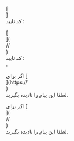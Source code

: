 [<br host>]<br action>کد تایید :<br code>

[<br host>](<br protocol>//<br host>)<br action>کد تایید :<br code>.

اگر برای [<br host>](https://<br host>)<br action>لطفا این پیام را نادیده بگیرید.

اگر برای [<br host>](<br protocol>//<br host>)<br action>لطفا این پیام را نادیده بگیرید.
